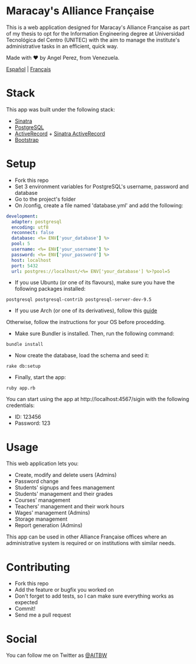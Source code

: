 # Maracay's Alliance Française

This is a web application designed for Maracay's Alliance Française as part of my thesis to opt for the Information Engineering degree at Universidad Tecnológica del Centro (UNITEC) with the aim to manage the institute's administrative tasks in an efficient, quick way.

Made with ♥ by Angel Perez, from Venezuela.

[Español](./README.es.md) | [Français](./README.fr.md)

# Stack

This app was built under the following stack:
* [Sinatra](http://www.sinatrarb.com/)
* [PostgreSQL](https://www.postgresql.org/)
* [ActiveRecord](http://guides.rubyonrails.org/active_record_basics.html) + [Sinatra ActiveRecord](https://github.com/janko-m/sinatra-activerecord)
* [Bootstrap](http://getbootstrap.com/)

# Setup
* Fork this repo
* Set 3 environment variables for PostgreSQL's username, password and database
* Go to the project's folder
* On /config, create a file named 'database.yml' and add the following:

``` yaml
development:
  adapter: postgresql
  encoding: utf8
  reconnect: false
  database: <%= ENV['your_database'] %>
  pool: 5
  username: <%= ENV['your_username'] %>
  password: <%= ENV['your_password'] %>
  host: localhost
  port: 5432
  url: postgres://localhost/<%= ENV['your_database'] %>?pool=5
```

* If you use Ubuntu (or one of its flavours), make sure you have the following packages installed:

``` shell
postgresql postgresql-contrib postgresql-server-dev-9.5
```

* If you use Arch (or one of its derivatives), follow this [guide](https://wiki.archlinux.org/index.php/PostgreSQL)

Otherwise, follow the instructions for your OS before procedding.

* Make sure Bundler is installed. Then, run the following command:

``` shell
bundle install
```

* Now create the database, load the schema and seed it:

``` shell
rake db:setup
```

* Finally, start the app:

``` shell
ruby app.rb
```

You can start using the app at http://localhost:4567/sigin with the following credentials:
* ID: 123456
* Password: 123

# Usage
This web application lets you:
* Create, modify and delete users (Admins)
* Password change
* Students' signups and fees management
* Students' management and their grades
* Courses' management
* Teachers' management and their work hours
* Wages' management (Admins)
* Storage management
* Report generation (Admins)

This app can be used in other Alliance Française offices where an administrative system is required or on institutions with similar needs.

# Contributing
* Fork this repo
* Add the feature or bugfix you worked on
* Don't forget to add tests, so I can make sure everything works as expected
* Commit!
* Send me a pull request

# Social
You can follow me on Twitter as [@AITBW](https://twitter.com/AITBW)
